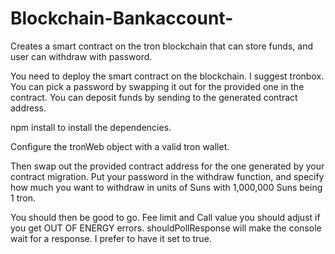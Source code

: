 # Blockchain-Bankaccount-
Creates a smart contract on the tron blockchain that can store funds, and user can withdraw with password.

You need to deploy the smart contract on the blockchain.  I suggest tronbox.  
You can pick a password by swapping it out for the provided one in the contract.
You can deposit funds by sending to the generated contract address.

npm install to install the dependencies.  

Configure the tronWeb object with a valid tron wallet.

Then swap out the provided contract address for the one generated by your contract migration. Put your password in the withdraw function, and specify
how much you want to withdraw in units of Suns with 1,000,000 Suns being 1 tron.

You should then be good to go.  Fee limit and Call value you should adjust if you get OUT OF ENERGY errors.  shouldPollResponse
will make the console wait for a response.  I prefer to have it set to true.

